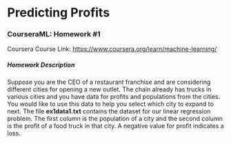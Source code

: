 # Predicting Profits
### CourseraML: Homework #1
Coursera Course Link: https://www.coursera.org/learn/machine-learning/

##### Homework Description
Suppose you are the CEO of a restaurant franchise and are considering different cities for opening a new outlet. The chain already has trucks in various cities and you have data for profits and populations from the cities. You would like to use this data to help you select which city to expand to next. The file **ex1data1.txt** contains the dataset for our linear regression problem. The first column is the population of a city and the second column is the profit of a food truck in that city. A negative value for profit indicates a loss.
